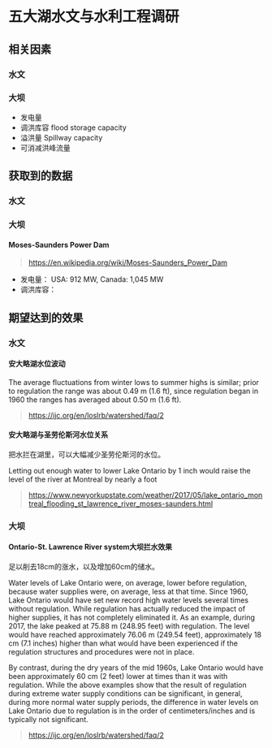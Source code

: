 # 五大湖水文与水利工程调研

## 相关因素
### 水文




### 大坝
- 发电量
- 调洪库容 flood storage capacity
- 溢洪量 Spillway capacity
- 可消减洪峰流量


## 获取到的数据
### 水文


### 大坝
#### Moses-Saunders Power Dam
> https://en.wikipedia.org/wiki/Moses-Saunders_Power_Dam
 
- 发电量： USA: 912 MW, Canada: 1,045 MW
- 调洪库容： 


## 期望达到的效果
### 水文

#### 安大略湖水位波动

The average fluctuations from winter lows to summer highs is similar; prior to regulation the range was about 0.49 m (1.6 ft), since regulation began in 1960 the ranges has averaged about 0.50 m (1.6 ft). 

> https://ijc.org/en/loslrb/watershed/faq/2


#### 安大略湖与圣劳伦斯河水位关系

把水拦在湖里，可以大幅减少圣劳伦斯河的水位。

Letting out enough water to lower Lake Ontario by 1 inch would raise the level of the river at Montreal by nearly a foot

> https://www.newyorkupstate.com/weather/2017/05/lake_ontario_montreal_flooding_st_lawrence_river_moses-saunders.html


### 大坝

#### Ontario-St. Lawrence River system大坝拦水效果
足以削去18cm的涨水，以及增加60cm的储水。

Water levels of Lake Ontario were, on average, lower before regulation, because water supplies were, on average, less at that time. Since 1960, Lake Ontario would have set new record high water levels several times without regulation. While regulation has actually reduced the impact of higher supplies, it has not completely eliminated it. As an example, during 2017, the lake peaked at 75.88 m (248.95 feet) with regulation. The level would have reached approximately 76.06 m (249.54 feet), approximately 18 cm (7.1 inches) higher than what would have been experienced if the regulation structures and procedures were not in place.

By contrast, during the dry years of the mid 1960s, Lake Ontario would have been approximately 60 cm (2 feet) lower at times than it was with regulation. While the above examples show that the result of regulation during extreme water supply conditions can be significant, in general, during more normal water supply periods, the difference in water levels on Lake Ontario due to regulation is in the order of centimeters/inches and is typically not significant.

> https://ijc.org/en/loslrb/watershed/faq/2